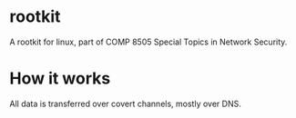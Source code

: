 # rootkit
A rootkit for linux, part of COMP 8505 Special Topics in Network Security.

# How it works
All data is transferred over covert channels, mostly over DNS.
